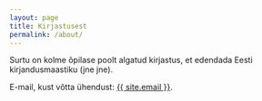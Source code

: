 ```yaml
---
layout: page
title: Kirjastusest
permalink: /about/
---
```


Surtu on kolme õpilase poolt algatud kirjastus, et edendada Eesti kirjandusmaastiku (jne jne).

E-mail, kust võtta ühendust: <a href="mailto://{{ site.email }}">{{ site.email }}</a>.